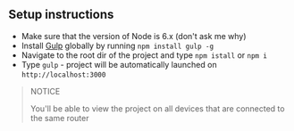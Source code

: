 ## Setup instructions ##

- Make sure that the version of Node is 6.x (don't ask me why)
- Install [Gulp](https://gulpjs.com/) globally by running `npm install gulp -g`
- Navigate to the root dir of the project and type `npm istall` or `npm i`
- Type `gulp` - project will be automatically launched on `http://localhost:3000`

>
> NOTICE
>
> You'll be able to view the project on all devices that are connected to the same router
>